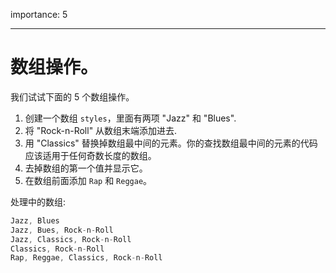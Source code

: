 importance: 5

---

# 数组操作。

我们试试下面的 5 个数组操作。

1. 创建一个数组 `styles`，里面有两项 "Jazz" 和 "Blues".
2. 将 "Rock-n-Roll" 从数组末端添加进去.
3. 用 "Classics" 替换掉数组最中间的元素。你的查找数组最中间的元素的代码应该适用于任何奇数长度的数组。
4. 去掉数组的第一个值并显示它。
5. 在数组前面添加 `Rap` 和 `Reggae`。

处理中的数组:

```js no-beautify
Jazz, Blues
Jazz, Bues, Rock-n-Roll
Jazz, Classics, Rock-n-Roll
Classics, Rock-n-Roll
Rap, Reggae, Classics, Rock-n-Roll
```
